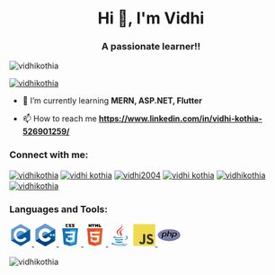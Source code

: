 <h1 align="center">Hi 👋, I'm Vidhi</h1>
<h3 align="center">A passionate learner!!</h3>

<p align="left"> <img src="https://komarev.com/ghpvc/?username=vidhikothia&label=Profile%20views&color=0e75b6&style=flat" alt="vidhikothia" /> </p>

<p align="left"> <a href="https://twitter.com/vidhikothia" target="blank"><img src="https://img.shields.io/twitter/follow/vidhikothia?logo=twitter&style=for-the-badge" alt="vidhikothia" /></a> </p>

- 🌱 I’m currently learning **MERN, ASP.NET, Flutter**

- 📫 How to reach me **https://www.linkedin.com/in/vidhi-kothia-526901259/**

<h3 align="left">Connect with me:</h3>
<p align="left">
<a href="https://twitter.com/vidhikothia" target="blank"><img align="center" src="https://raw.githubusercontent.com/rahuldkjain/github-profile-readme-generator/master/src/images/icons/Social/twitter.svg" alt="vidhikothia" height="30" width="40" /></a>
<a href="https://linkedin.com/in/vidhi kothia" target="blank"><img align="center" src="https://raw.githubusercontent.com/rahuldkjain/github-profile-readme-generator/master/src/images/icons/Social/linked-in-alt.svg" alt="vidhi kothia" height="30" width="40" /></a>
<a href="https://www.codechef.com/users/vidhi2004" target="blank"><img align="center" src="https://cdn.jsdelivr.net/npm/simple-icons@3.1.0/icons/codechef.svg" alt="vidhi2004" height="30" width="40" /></a>
<a href="https://www.hackerrank.com/vidhi kothia" target="blank"><img align="center" src="https://raw.githubusercontent.com/rahuldkjain/github-profile-readme-generator/master/src/images/icons/Social/hackerrank.svg" alt="vidhi kothia" height="30" width="40" /></a>
<a href="https://auth.geeksforgeeks.org/user/vidhikothia" target="blank"><img align="center" src="https://raw.githubusercontent.com/rahuldkjain/github-profile-readme-generator/master/src/images/icons/Social/geeks-for-geeks.svg" alt="vidhikothia" height="30" width="40" /></a>
<a href="https://discord.gg/vidhikothia" target="blank"><img align="center" src="https://raw.githubusercontent.com/rahuldkjain/github-profile-readme-generator/master/src/images/icons/Social/discord.svg" alt="vidhikothia" height="30" width="40" /></a>
</p>

<h3 align="left">Languages and Tools:</h3>
<p align="left">
<a href="https://www.cprogramming.com/" target="_blank" rel="noreferrer"> <img src="https://raw.githubusercontent.com/devicons/devicon/master/icons/c/c-original.svg" alt="c" width="40" height="40"/> </a>
<a href="https://www.w3schools.com/cpp/" target="_blank" rel="noreferrer"> <img src="https://raw.githubusercontent.com/devicons/devicon/master/icons/cplusplus/cplusplus-original.svg" alt="cplusplus" width="40" height="40"/> </a>
<a href="https://www.w3schools.com/css/" target="_blank" rel="noreferrer"> <img src="https://raw.githubusercontent.com/devicons/devicon/master/icons/css3/css3-original-wordmark.svg" alt="css3" width="40" height="40"/> </a>
<a href="https://www.w3.org/html/" target="_blank" rel="noreferrer"> <img src="https://raw.githubusercontent.com/devicons/devicon/master/icons/html5/html5-original-wordmark.svg" alt="html5" width="40" height="40"/> </a>
<a href="https://www.java.com/" target="_blank" rel="noreferrer"><img src="https://raw.githubusercontent.com/devicons/devicon/master/icons/java/java-original.svg" alt="java" width="40" height="40"/></a>
<a href="https://developer.mozilla.org/en-US/docs/Web/JavaScript" target="_blank" rel="noreferrer"> <img src="https://raw.githubusercontent.com/devicons/devicon/master/icons/javascript/javascript-original.svg" alt="javascript" width="40" height="40"/> </a>
<a href="https://www.php.net" target="_blank" rel="noreferrer"> <img src="https://raw.githubusercontent.com/devicons/devicon/master/icons/php/php-original.svg" alt="php" width="40" height="40"/> </a> </p>

<p><img align="center" src="https://github-readme-stats.vercel.app/api/top-langs?username=vidhikothia&show_icons=true&locale=en&layout=compact" alt="vidhikothia" /></p>
